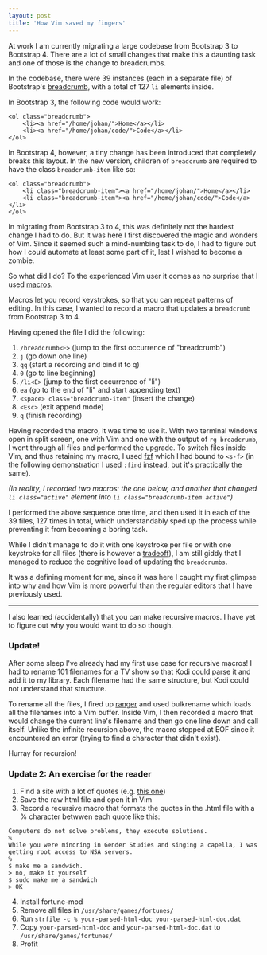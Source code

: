 ```yaml
---
layout: post
title: 'How Vim saved my fingers'
---
```


At work I am currently migrating a large codebase from Bootstrap 3 to Bootstrap 4. There are a lot of small changes that make this a daunting task and one of those is the change to breadcrumbs.

In the codebase, there were 39 instances (each in a separate file) of Bootstrap's [breadcrumb](https://getbootstrap.com/docs/4.0/components/breadcrumb/), with a total of 127 `li` elements inside.

In Bootstrap 3, the following code would work:

```
<ol class="breadcrumb">
    <li><a href="/home/johan/">Home</a></li>
    <li><a href="/home/johan/code/">Code</a></li>
</ol>
```

In Bootstrap 4, however, a tiny change has been introduced that completely breaks this layout. In the new version, children of `breadcrumb` are required to have the class `breadcrumb-item` like so:

```
<ol class="breadcrumb">
    <li class="breadcrumb-item"><a href="/home/johan/">Home</a></li>
    <li class="breadcrumb-item"><a href="/home/johan/code/">Code</a></li>
</ol>
```

In migrating from Bootstrap 3 to 4, this was definitely not the hardest change I had to do. But it was here I first discovered the magic and wonders of Vim. Since it seemed such a mind-numbing task to do, I had to figure out how I could automate at least some part of it, lest I wished to become a zombie.

So what did I do? To the experienced Vim user it comes as no surprise that I used [macros](http://vim.wikia.com/wiki/Macros).

Macros let you record keystrokes, so that you can repeat patterns of editing. In this case, I wanted to record a macro that updates a `breadcrumb` from Bootstrap 3 to 4.

Having opened the file I did the following:

1. `/breadcrumb<E>` (jump to the first occurrence of "breadcrumb")
2. `j` (go down one line)
3. `qq` (start a recording and bind it to q)
4. `0` (go to line beginning)
5. `/li<E>` (jump to the first occurrence of "li")
6. `ea` (go to the end of "li" and start appending text)
7. `<space> class="breadcrumb-item"` (insert the change)
8. `<Esc>` (exit append mode)
9. `q` (finish recording)

Having recorded the macro, it was time to use it. With two terminal windows open in split screen, one with Vim and one with the output of `rg breadcrumb`, I went through all files and performed the upgrade. To switch files inside Vim, and thus retaining my macro, I used [fzf](https://github.com/junegunn/fzf) which I had bound to `<s-f>` (in the following demonstration I used `:find` instead, but it's practically the same).

*(In reality, I recorded two macros: the one below, and another that changed `li class="active"` element into `li class="breadcrumb-item active"`)*

<script src="https://asciinema.org/a/QYVOm17UhbYKaVr5VDcQGdILi.js" id="asciicast-QYVOm17UhbYKaVr5VDcQGdILi" async></script>

I performed the above sequence one time, and then used it in each of the 39 files, 127 times in total, which understandably sped up the process while preventing it from becoming a boring task.

While I didn't manage to do it with one keystroke per file or with one keystroke for all files (there is however a [tradeoff](https://xkcd.com/1205/)), I am still giddy that I managed to reduce the cognitive load of updating the `breadcrumbs`.

It was a defining moment for me, since it was here I caught my first glimpse into why and how Vim is more powerful than the regular editors that I have previously used.


---

I also learned (accidentally) that you can make recursive macros. I have yet to figure out why you would want to do so though.

<script src="https://asciinema.org/a/RvPUqeg4X1lNe8lJr0JwqITt3.js" id="asciicast-RvPUqeg4X1lNe8lJr0JwqITt3" async></script>

### Update!

After some sleep I've already had my first use case for recursive macros! I had to rename 101 filenames for a TV show so that Kodi could parse it and add it to my library. Each filename had the same structure, but Kodi could not understand that structure.

To rename all the files, I fired up [ranger](https://github.com/ranger/ranger) and used bulkrename which loads all the filenames into a Vim buffer. Inside Vim, I then recorded a macro that would change the current line's filename and then go one line down and call itself. Unlike the infinite recursion above, the macro stopped at EOF since it encountered an error (trying to find a character that didn't exist).

Hurray for recursion!

### Update 2: An exercise for the reader

1. Find a site with a lot of quotes (e.g. [this one](https://fortrabbit.github.io/quotes/))
2. Save the raw html file and open it in Vim
3. Record a recursive macro that formats the quotes in the .html file with a % character betwwen each quote like this:

```
Computers do not solve problems, they execute solutions.
%
While you were minoring in Gender Studies and singing a capella, I was getting root access to NSA servers.
%
$ make me a sandwich.
> no, make it yourself
$ sudo make me a sandwich
> OK
```
4. Install fortune-mod
5. Remove all files in `/usr/share/games/fortunes/`
6. Run `strfile -c % your-parsed-html-doc your-parsed-html-doc.dat`
7. Copy `your-parsed-html-doc` and  `your-parsed-html-doc.dat` to `/usr/share/games/fortunes/`
8. Profit


